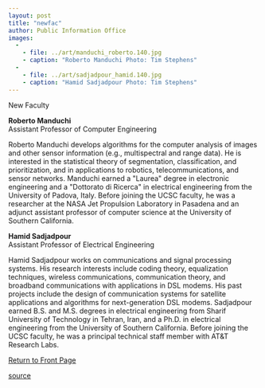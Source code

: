 ```yaml
---
layout: post
title: "newfac"
author: Public Information Office
images:
  -
    - file: ../art/manduchi_roberto.140.jpg
    - caption: "Roberto Manduchi Photo: Tim Stephens"
  -
    - file: ../art/sadjadpour_hamid.140.jpg
    - caption: "Hamid Sadjadpour Photo: Tim Stephens"
---
```


New Faculty

**Roberto Manduchi**  
Assistant Professor of Computer Engineering

Roberto Manduchi develops algorithms for the computer analysis of images and other sensor information (e.g., multispectral and range data). He is interested in the statistical theory of segmentation, classification, and prioritization, and in applications to robotics, telecommunications, and sensor networks. Manduchi earned a "Laurea" degree in electronic engineering and a "Dottorato di Ricerca" in electrical engineering from the University of Padova, Italy. Before joining the UCSC faculty, he was a researcher at the NASA Jet Propulsion Laboratory in Pasadena and an adjunct assistant professor of computer science at the University of Southern California.  

**Hamid Sadjadpour**  
Assistant Professor of Electrical Engineering

Hamid Sadjadpour works on communications and signal processing systems. His research interests include coding theory, equalization techniques, wireless communications, communication theory, and broadband communications with applications in DSL modems. His past projects include the design of communication systems for satellite applications and algorithms for next-generation DSL modems. Sadjadpour earned B.S. and M.S. degrees in electrical engineering from Sharif University of Technology in Tehran, Iran, and a Ph.D. in electrical engineering from the University of Southern California. Before joining the UCSC faculty, he was a principal technical staff member with AT&T Research Labs.

[Return to Front Page][1]

[1]: http://currents.ucsc.edu/

[source](http://www1.ucsc.edu/currents/02-03/07-22/newfac.html "Permalink to newfac")
